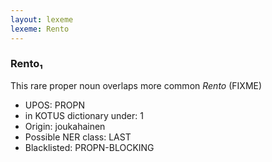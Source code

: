 ```yaml
---
layout: lexeme
lexeme: Rento
---
```


###  Rento₁

This rare proper noun overlaps more common *Rento* (FIXME)
* UPOS:  PROPN
* in KOTUS dictionary under:  1
* Origin:  joukahainen
* Possible NER class:  LAST
* Blacklisted:  PROPN-BLOCKING

